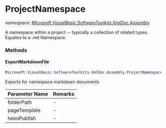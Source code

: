 ﻿# ProjectNamespace
_namespace: <a href="#" onClick="load('/docs/Microsoft.VisualBasic.SoftwareToolkits.XmlDoc.Assembly/index.md')">Microsoft.VisualBasic.SoftwareToolkits.XmlDoc.Assembly</a>_

A namespace within a project -- typically a collection of related types. Equates to a .net Namespace.



### Methods

#### ExportMarkdownFile
```csharp
Microsoft.VisualBasic.SoftwareToolkits.XmlDoc.Assembly.ProjectNamespace.ExportMarkdownFile(System.String,System.String,System.Boolean)
```
Exports for namespace markdown documents

|Parameter Name|Remarks|
|--------------|-------|
|folderPath|-|
|pageTemplate|-|
|hexoPublish|-|



